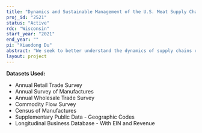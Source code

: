 ```yaml
---
title: "Dynamics and Sustainable Management of the U.S. Meat Supply Chains"
proj_id: "2521"
status: "Active"
rdc: "Wisconsin"
start_year: "2021"
end_year: ""
pi: "Xiaodong Du"
abstract: "We seek to better understand the dynamics of supply chains of meat products evolving over time, their vulnerability to unexpected supply and demand shocks, and potential policy and strategies for long term sustainability. We will construct supply chain networks (SCNs) for selected meat products, e.g., beef, pork, poultry, and seafood, using 1993, 1997, 2002, 2007, 2012, if and when available 2017 and 2022 Commodity Flow Survey data. We will then analyze characteristics of the SCNs and their changes over time, develop an economic model to understand the economics of supply chain formation, and simulate how meat supply chains are affected by spatial spread of disease or market crises under alternative scenarios. The COVID-19 pandemic has adversely affected almost every aspect of food supply chain, from farm gate to food processing/manufacturing plant through to grocery store. The crisis is expected to have a large impact on and reshape the food sectors in long-lasting ways. Therefore, it is imperative to understand the underlying structure and vulnerability of food supply chains as well as the economics of supply chain formation in order to quantify the consequences of the on-going crisis, and of similar crises, and to design sound policy responses."
layout: project
---
```


**Datasets Used:**

  - Annual Retail Trade Survey 
  - Annual Survey of Manufactures 
  - Annual Wholesale Trade Survey 
  - Commodity Flow Survey 
  - Census of Manufactures 
  - Supplementary Public Data - Geographic Codes 
  - Longitudinal Business Database - With EIN and Revenue 

